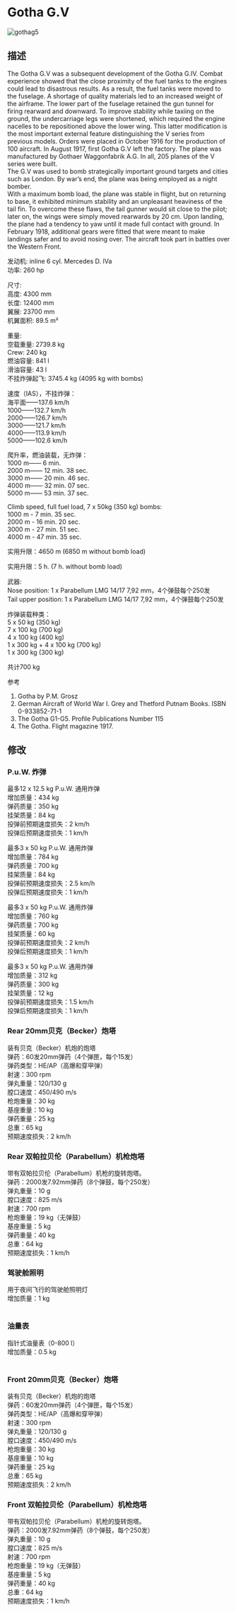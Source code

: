# Gotha G.V  
  
![gothag5](../images/gothag5.png)  
  
## 描述  
  
The Gotha G.V was a subsequent development of the Gotha G.IV. Combat experience showed that the close proximity of the fuel tanks to the engines could lead to disastrous results. As a result, the fuel tanks were moved to the fuselage. A shortage of quality materials led to an increased weight of the airframe. The lower part of the fuselage retained the gun tunnel for firing rearward and downward. To improve stability while taxiing on the ground, the undercarriage legs were shortened, which required the engine nacelles to be repositioned above the lower wing. This latter modification is the most important external feature distinguishing the V series from previous models. Orders were placed in October 1916 for the production of 100 aircraft. In August 1917, first Gotha G.V left the factory. The plane was manufactured by Gothaer Waggonfabrik A.G. In all, 205 planes of the V series were built.  
The G.V was used to bomb strategically important ground targets and cities such as London. By war’s end, the plane was being employed as a night bomber.  
With a maximum bomb load, the plane was stable in flight, but on returning to base, it exhibited minimum stability and an unpleasant heaviness of the tail fin. To overcome these flaws, the tail gunner would sit close to the pilot; later on, the wings were simply moved rearwards by 20 cm. Upon landing, the plane had a tendency to yaw until it made full contact with ground. In February 1918, additional gears were fitted that were meant to make landings safer and to avoid nosing over. The aircraft took part in battles over the Western Front.  
  
  
发动机: inline 6 cyl. Mercedes D. IVa  
功率: 260 hp  
  
尺寸:  
高度: 4300 mm  
长度: 12400 mm  
翼展: 23700 mm  
机翼面积: 89.5 m²  
  
重量:  
空载重量: 2739.8 kg  
Crew: 240 kg  
燃油容量: 841 l  
滑油容量: 43 l  
不挂炸弹起飞: 3745.4 kg (4095 kg with bombs)  
  
速度（IAS），不挂炸弹：  
海平面——137.6 km/h  
1000——132.7 km/h  
2000——126.7 km/h  
3000——121.7 km/h  
4000——113.9 km/h  
5000——102.6 km/h  
  
爬升率，燃油装载，无炸弹：  
1000 m—— 6 min.  
2000 m—— 12 min. 38 sec.  
3000 m—— 20 min. 46 sec.  
4000 m—— 32 min. 07 sec.  
5000 m—— 53 min. 37 sec.  
  
Climb speed, full fuel load, 7 x 50kg (350 kg) bombs:  
1000 m - 7 min. 35 sec.  
2000 m - 16 min. 20 sec.  
3000 m - 27 min. 51 sec.  
4000 m - 47 min. 35 sec.  
  
实用升限：4650 m (6850 m without bomb load)  
  
实用升限：5 h. (7 h. without bomb load)  
  
武器:  
Nose position: 1 х Parabellum LMG 14/17 7,92 mm，4个弹鼓每个250发  
Tail upper position: 1 х Parabellum LMG 14/17 7,92 mm，4个弹鼓每个250发  
  
炸弹装载种类：  
5 x 50 kg (350 kg)  
7 x 100 kg (700 kg)  
4 x 100 kg (400 kg)  
1 x 300 kg + 4 x 100 kg (700 kg)  
1 x 300 kg (300 kg)  
  
共计700 kg  
  
参考  
1) Gotha by P.M. Grosz  
2) German Aircraft of World War I. Grey and Thetford Putnam Books. ISBN  0-933852-71-1  
3) The Gotha G1-G5. Profile Publications Number 115  
4) The Gotha. Flight magazine 1917.  
  
## 修改  
  
  
### P.u.W. 炸弹  
  
最多12 x 12.5 kg P.u.W. 通用炸弹  
增加质量：434 kg  
弹药质量：350 kg  
挂架质量：84 kg  
投弹前预期速度损失：2 km/h  
投弹后预期速度损失：1 km/h  
  
最多3 x 50 kg P.u.W. 通用炸弹  
增加质量：784 kg  
弹药质量：700 kg  
挂架质量：84 kg  
投弹前预期速度损失：2.5 km/h  
投弹后预期速度损失：1 km/h  
  
最多3 x 50 kg P.u.W. 通用炸弹  
增加质量：760 kg  
弹药质量：700 kg  
挂架质量：60 kg  
投弹前预期速度损失：2 km/h  
投弹后预期速度损失：1 km/h  
  
最多3 x 50 kg P.u.W. 通用炸弹  
增加质量：312 kg  
弹药质量：300 kg  
挂架质量：12 kg  
投弹前预期速度损失：1.5 km/h  
投弹后预期速度损失：1 km/h  ﻿
  
### Rear 20mm贝克（Becker）炮塔  
  
装有贝克（Becker）机炮的炮塔  
弹药：60发20mm弹药（4个弹匣，每个15发）  
弹药类型：HE/AP（高爆和穿甲弹）  
射速：300 rpm  
弹丸重量：120/130 g  
膛口速度：450/490 m/s  
枪炮重量：30 kg  
基座重量：10 kg  
弹药重量：25 kg  
总重：65 kg  
预期速度损失：2 km/h  ﻿
  
### Rear 双帕拉贝伦（Parabellum）机枪炮塔  
  
带有双帕拉贝伦（Parabellum）机枪的旋转炮塔。  
弹药：2000发7.92mm弹药（8个弹鼓，每个250发）  
弹丸重量：10 g  
膛口速度：825 m/s  
射速：700 rpm  
枪炮重量：19 kg（无弹鼓）  
基座重量：5 kg  
弹药重量：40 kg  
总重：64 kg  
预期速度损失：1 km/h  
  
### 驾驶舱照明  
  
用于夜间飞行的驾驶舱照明灯  
增加质量：1 kg  
  ﻿
  
### 油量表  
  
指针式油量表（0-800 l）  
增加质量：0.5 kg  
  ﻿
  
### Front 20mm贝克（Becker）炮塔  
  
装有贝克（Becker）机炮的炮塔  
弹药：60发20mm弹药（4个弹匣，每个15发）  
弹药类型：HE/AP（高爆和穿甲弹）  
射速：300 rpm  
弹丸重量：120/130 g  
膛口速度：450/490 m/s  
枪炮重量：30 kg  
基座重量：10 kg  
弹药重量：25 kg  
总重：65 kg  
预期速度损失：2 km/h  ﻿
  
### Front 双帕拉贝伦（Parabellum）机枪炮塔  
  
带有双帕拉贝伦（Parabellum）机枪的旋转炮塔。  
弹药：2000发7.92mm弹药（8个弹鼓，每个250发）  
弹丸重量：10 g  
膛口速度：825 m/s  
射速：700 rpm  
枪炮重量：19 kg（无弹鼓）  
基座重量：5 kg  
弹药重量：40 kg  
总重：64 kg  
预期速度损失：1 km/h  